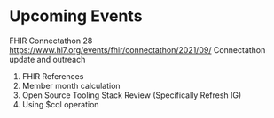 # Upcoming Events
FHIR Connectathon 28
https://www.hl7.org/events/fhir/connectathon/2021/09/
Connectathon update and outreach

1. FHIR References
1. Member month calculation
1. Open Source Tooling Stack Review (Specifically Refresh IG)
1. Using $cql operation

